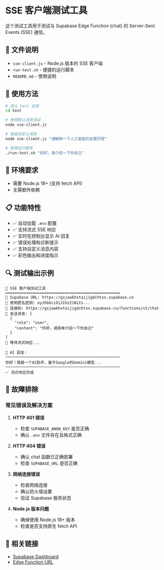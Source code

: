 # SSE 客户端测试工具

这个测试工具用于测试与 Supabase Edge Function (chat) 的 Server-Sent Events (SSE) 通信。

## 📁 文件说明

- `sse-client.js` - Node.js 版本的 SSE 客户端  
- `run-test.sh` - 便捷的运行脚本
- `README.md` - 使用说明

## 🚀 使用方法

```bash
# 进入 test 目录
cd test

# 使用默认消息测试
node sse-client.js

# 或者自定义消息
node sse-client.js "请解释一下人工智能的发展历程"

# 使用运行脚本
./run-test.sh "你好，请介绍一下你自己"
```

## 🔧 环境要求

- 需要 Node.js 18+ (支持 fetch API)
- 无需额外依赖

## 📋 功能特性

- ✅ 自动加载 `.env` 配置
- ✅ 支持流式 SSE 响应
- ✅ 实时在控制台显示 AI 回复
- ✅ 错误处理和诊断提示
- ✅ 支持自定义消息内容
- ✅ 彩色输出和进度指示

## 🔍 测试输出示例

```
🔧 SSE 客户端测试工具
==================================================
🔗 Supabase URL: https://gxjawkhxtaijigdchtxs.supabase.co
🔑 使用匿名密钥: eyJhbGciOiJIUzI1NiIs...
🚀 连接到: https://gxjawkhxtaijigdchtxs.supabase.co/functions/v1/chat
📝 发送消息: [
  {
    "role": "user",
    "content": "你好，请简单介绍一下你自己"
  }
]
📡 等待流式响应...

🤖 AI 回复:
──────────────────────────────────────────────────
你好！我是一个AI助手，基于Google的Gemini模型...
──────────────────────────────────────────────────
✅ 流式响应完成
```

## 🐛 故障排除

### 常见错误及解决方案

1. **HTTP 401 错误**
   - 检查 `SUPABASE_ANON_KEY` 是否正确
   - 确认 `.env` 文件存在且格式正确

2. **HTTP 404 错误**  
   - 确认 chat 函数已正确部署
   - 检查 `SUPABASE_URL` 是否正确

3. **网络连接错误**
   - 检查网络连接
   - 确认防火墙设置
   - 验证 Supabase 服务状态

4. **Node.js 版本问题**
   - 确保使用 Node.js 18+ 版本
   - 检查是否支持原生 fetch API

## 🔗 相关链接

- [Supabase Dashboard](https://supabase.com/dashboard/project/gxjawkhxtaijigdchtxs/functions)
- [Edge Function URL](https://gxjawkhxtaijigdchtxs.supabase.co/functions/v1/chat)
